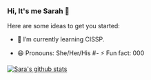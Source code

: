 ### Hi, It's me Sarah 👋



<!--
**SaraLatif99/SaraLatif99** is a ✨ _special_ ✨ repository because its `README.md` (this file) appears on your GitHub profile. -->

Here are some ideas to get you started:

<!-- - 🔭 I’m currently working on building Image Classifier App with PyTorch Framework. -->
- 🌱 I’m currently learning CISSP.
<!-- - 👯 I’m looking to collaborate on any Python related project. -->
<!-- - 🤔 I’m looking for help with Computer Vision. -->
<!-- - 💬 Ask me about anything. ->
<!--  - 📫 How to reach me: Gmail, Github, LinkedIn -->
- 😄 Pronouns: She/Her/His
#- ⚡ Fun fact: 000

[![Sara's github stats](https://github-readme-stats.vercel.app/api?username=SaraLatif99)](https://github.com/SaraLatif99/github-readme-stats)

